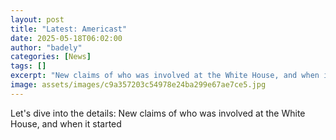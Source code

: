 ```yaml
---
layout: post
title: "Latest: Americast"
date: 2025-05-18T06:02:00
author: "badely"
categories: [News]
tags: []
excerpt: "New claims of who was involved at the White House, and when it started"
image: assets/images/c9a357203c54978e24ba299e67ae7ce5.jpg
---
```


Let's dive into the details: New claims of who was involved at the White House, and when it started

